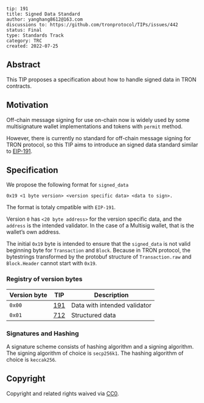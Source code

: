 ```
tip: 191
title: Signed Data Standard
author: yanghang8612@163.com
discussions to: https://github.com/tronprotocol/TIPs/issues/442
status: Final
type: Standards Track
category: TRC
created: 2022-07-25
```

## Abstract

This TIP proposes a specification about how to handle signed data in TRON contracts.

## Motivation

Off-chain message signing for use on-chain now is widely used by some multisignature wallet implementations and tokens with `permit` method.

However, there is currently no standard for off-chain message signing for TRON protocol, so this TIP aims to introduce an signed data standard similar to [EIP-191](https://eips.ethereum.org/EIPS/eip-191).

## Specification

We propose the following format for `signed_data`

```
0x19 <1 byte version> <version specific data> <data to sign>.
```

The format is totaly cmpatible with `EIP-191`.

Version `0` has `<20 byte address>` for the version specific data, and the `address` is the intended validator. In the case of a Multisig wallet, that is the wallet’s own address.

The initial `0x19` byte is intended to ensure that the `signed_data` is not valid beginning byte for `Transaction` and `Block`. Because in TRON protocol, the bytestrings transformed by the protobuf structure of `Transaction.raw` and `Block.Header` cannot start with `0x19`.

### Registry of version bytes

| Version byte | TIP            | Description
| ------------ | -------------- | -----------
|    `0x00`    | [191](https://github.com/tronprotocol/tips/issues/442) | Data with intended validator
|    `0x01`    | [712](https://github.com/tronprotocol/tips/issues/443) | Structured data

### Signatures and Hashing

A signature scheme consists of hashing algorithm and a signing algorithm. The signing algorithm of choice is `secp256k1`. The hashing algorithm of choice is `keccak256`.

## Copyright

Copyright and related rights waived via [CC0](LICENSE.md).
